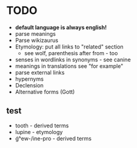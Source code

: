 # TODO

 * __default language is always english!__
 * parse meanings
 * Parse wikizaurus
 * Etymology: put all links to "related" section
   * see wolf, parenthesis after from - too
 * senses in wordlinks in synonyms - see canine
 * meanings in translations see "for example"
 * parse external links
 * hypernyms
 * Declension
 * Alternative forms (Gott)

## test

 * tooth - derived terms
 * lupine - etymology
 * ǵʰew-/ine-pro - derived terms